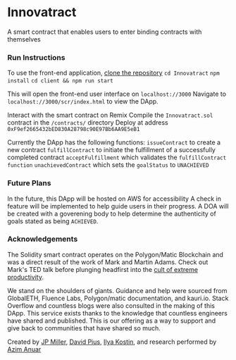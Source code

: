 # Innovatract
A smart contract that enables users to enter binding contracts with themselves

### Run Instructions

To use the front-end application, [clone the repository](https://docs.github.com/en/github/creating-cloning-and-archiving-repositories/cloning-a-repository-from-github/cloning-a-repository)
`cd Innovatract`
`npm install`
`cd client && npm run start`

This will open the front-end user interface on `localhost://3000`
Navigate to `localhost://3000/scr/index.html` to view the DApp.

Interact with the smart contract on Remix
Compile the `Innovatract.sol` contract in the `/contracts/` directory
Deploy at address `0xF9ef2665432bED830A28798c90E97Bb6AA9E5eB1`

Currently the DApp has the following functions:
`issueContract` to create a new contract
`fulfillContract` to initiate the fulfillment of a successfully completed contract
`acceptFulfillment` which validates the `fulfillContract function`
`unachievedContract` which sets the `goalStatus` to `UNACHIEVED`

### Future Plans

In the future, this DApp will be hosted on AWS for accessibility
A check in feature will be implemented to help guide users in their progress.
A DOA will be created with a goverening body to help determine the authenticity of goals stated as being `ACHIEVED`.

### Acknowledgements

The Solidity smart contract operates on the Polygon/Matic Blockchain and was a direct result of the work of Mark and Martin Adams. Check out Mark's TED talk before plunging headfirst into the [cult of extreme productivity](https://www.youtube.com/watch?v=2paoNvG5Nmo&list=PLYGuL9Tilhs0t4LowumYeYWKN0oTChoQE).

We stand on the shoulders of giants. Guidance and help were sourced from GlobalETH, Fluence Labs, Polygon/matic documentation, and kauri.io. Stack Overflow and countless blogs were also consulted in the making of this DApp. This service exists thanks to the knowledge that countless engineers have shared and published. This is our offering as a way to support and give back to communities that have shared so much.

Created by [JP Miller](https://github.com/TheChronicMonster), [David Pius](https://github.com/davidpius95), [Ilya Kostin](https://github.com/IlyaKIS1), and research performed by [Azim Anuar]()
